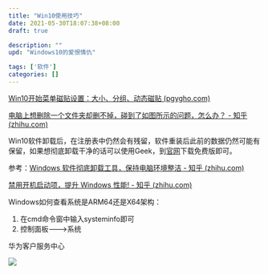 ```yaml
---
title: "Win10使用技巧"
date: 2021-05-30T18:07:38+08:00
draft: true

description: ""
upd: "Windows10的爱恨情仇"

tags: ['软件']
categories: []
---
```


<!--more-->

[Win10开始菜单磁贴设置：大小、分组、动态磁贴 (pgygho.com)](http://www.pgygho.com/help/2830.html)



[ 电脑上想删除一个文件夹却删不掉，碰到了如图所示的问题，怎么办？ - 知乎 (zhihu.com)](https://www.zhihu.com/question/403165522)

Win10软件卸载后，在注册表中仍然会有残留，软件重装后此前的数据仍然可能有保留，如果想彻底卸载干净的话可以使用Geek，到[官网](https://geekuninstaller.com/)下载免费版即可。

参考：[Windows 软件彻底卸载工具，保持电脑环境整洁 - 知乎 (zhihu.com)](https://zhuanlan.zhihu.com/p/56932081)





[禁用开机启动项，提升 Windows 性能! - 知乎 (zhihu.com)](https://zhuanlan.zhihu.com/p/33691937)



Windows如何查看系统是ARM64还是X64架构：

1. 在cmd命令窗中输入systeminfo即可
2. 控制面板--->系统



华为客户服务中心

![](https://cdn.jsdelivr.net/gh/henrywu97/FigBed@master/2021/20220102123631.png)
